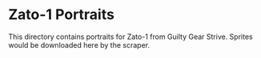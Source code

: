 # Zato-1 Portraits

This directory contains portraits for Zato-1 from Guilty Gear Strive.
Sprites would be downloaded here by the scraper.
